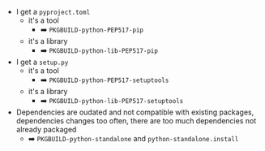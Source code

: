 - I get a `pyproject.toml`
  - it's a tool
    - ➡️ `PKGBUILD-python-PEP517-pip`
  - it's a library
    - ➡️ `PKGBUILD-python-lib-PEP517-pip`
- I get a `setup.py`
  - it's a tool
    - ➡️ `PKGBUILD-python-PEP517-setuptools`
  - it's a library
    - ➡️ `PKGBUILD-python-lib-PEP517-setuptools`
- Dependencies are oudated and not compatible with existing packages, dependencies changes too often, there are too much dependencies not already packaged
  - ➡️ `PKGBUILD-python-standalone` and `python-standalone.install`
